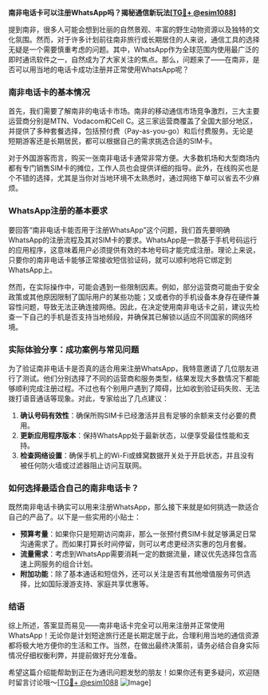 **南非电话卡可以注册WhatsApp吗？揭秘通信新玩法[[TG💪+ @esim1088](https://t.me/s/esim1088)]**

提到南非，很多人可能会想到壮丽的自然景观、丰富的野生动物资源以及独特的文化氛围。然而，对于许多计划前往南非旅行或长期居住的人来说，通信工具的选择无疑是一个需要慎重考虑的问题。其中，WhatsApp作为全球范围内使用最广泛的即时通讯软件之一，自然成为了大家关注的焦点。那么，问题来了——在南非，是否可以用当地的电话卡成功注册并正常使用WhatsApp呢？

### 南非电话卡的基本情况

首先，我们需要了解南非的电话卡市场。南非的移动通信市场竞争激烈，三大主要运营商分别是MTN、Vodacom和Cell C。这三家运营商覆盖了全国大部分地区，并提供了多种套餐选择，包括预付费（Pay-as-you-go）和后付费服务。无论是短期游客还是长期居民，都可以根据自己的需求挑选合适的SIM卡。

对于外国游客而言，购买一张南非电话卡通常非常方便。大多数机场和大型商场内都有专门销售SIM卡的摊位，工作人员也会提供详细的指导。此外，在线购买也是个不错的选择，尤其是当你对当地环境不太熟悉时，通过网络下单可以省去不少麻烦。

### WhatsApp注册的基本要求

要回答“南非电话卡能否用于注册WhatsApp”这个问题，我们首先要明确WhatsApp的注册流程及其对SIM卡的要求。WhatsApp是一款基于手机号码运行的应用程序，这意味着用户必须提供有效的本地号码才能完成注册。理论上来说，只要你的南非电话卡能够正常接收短信验证码，就可以顺利地将它绑定到WhatsApp上。

然而，在实际操作中，可能会遇到一些限制因素。例如，部分运营商可能由于安全政策或其他原因限制了国际用户的某些功能；又或者你的手机设备本身存在硬件兼容性问题，导致无法正确连接网络。因此，在决定使用南非电话卡之前，建议先检查一下自己的手机是否支持当地频段，并确保其已解锁以适应不同国家的网络环境。

### 实际体验分享：成功案例与常见问题

为了验证南非电话卡是否真的适合用来注册WhatsApp，我特意邀请了几位朋友进行了测试。他们分别选择了不同的运营商和服务类型，结果发现大多数情况下都能够顺利完成注册过程。不过也有个别用户遇到了障碍，比如收到验证码失败、无法拨打语音通话等现象。对此，专家给出了几点建议：

1. **确认号码有效性**：确保所购SIM卡已经激活并且有足够的余额来支付必要的费用。
2. **更新应用程序版本**：保持WhatsApp处于最新状态，以便享受最佳性能和支持。
3. **检查网络设置**：确保手机上的Wi-Fi或蜂窝数据开关处于开启状态，并且没有被任何防火墙或过滤器阻止访问互联网。

### 如何选择最适合自己的南非电话卡？

既然南非电话卡确实可以用来注册WhatsApp，那么接下来就是如何挑选一款适合自己的产品了。以下是一些实用的小贴士：

- **预算考量**：如果你只是短期访问南非，那么一张预付费SIM卡就足够满足日常沟通需求了。而如果打算长时间停留，则可以考虑更经济实惠的包月套餐。
- **流量需求**：考虑到WhatsApp需要消耗一定的数据流量，建议优先选择包含高速上网服务的组合计划。
- **附加功能**：除了基本通话和短信外，还可以关注是否有其他增值服务可供选择，比如国际漫游支持、家庭共享优惠等。

### 结语

综上所述，答案显而易见——南非电话卡完全可以用来注册并正常使用WhatsApp！无论你是计划短途旅行还是长期定居于此，合理利用当地的通信资源都将极大地方便你的生活和工作。当然，在做出最终决策前，请务必结合自身实际情况仔细权衡利弊，并提前做好充分准备。

希望这篇介绍能帮助到正在为通讯问题发愁的朋友！如果你还有更多疑问，欢迎随时留言讨论哦～[[TG💪+ @esim1088](https://t.me/s/esim1088) ![Image](https://i.postimg.cc/4NQfJmqS/Snipaste-2025-05-13-00-14-12.png)]